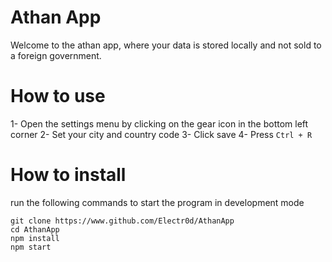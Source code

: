 # Athan App
Welcome to the athan app, where your data is stored locally and not sold to a foreign government.

# How to use 
1- Open the settings menu by clicking on the gear icon in the bottom left corner
2- Set your city and country code
3- Click save
4- Press `Ctrl + R`

# How to install
run the following commands to start the program in development mode
```
git clone https://www.github.com/Electr0d/AthanApp
cd AthanApp
npm install
npm start
```
